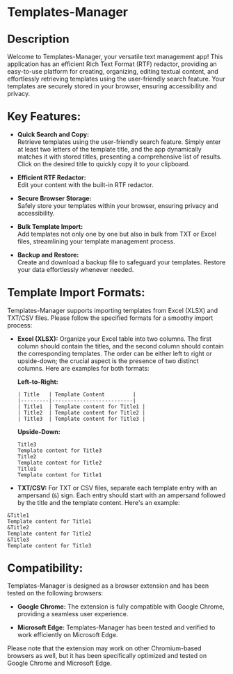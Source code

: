 # Templates-Manager

 ## <span style="font-size:larger;">Description</span>

Welcome to Templates-Manager, your versatile text management app! This application has an efficient Rich Text Format (RTF) redactor, providing an easy-to-use platform for creating, organizing, editing textual content, and effortlessly retrieving templates using the user-friendly search feature. Your templates are securely stored in your browser, ensuring accessibility and privacy.

 ## <span style="font-size:larger;">Key Features:</span>

- **Quick Search and Copy:**  
   Retrieve templates using the user-friendly search feature. Simply enter at least two letters of the template title, and the app dynamically matches it with stored titles, presenting a comprehensive list of results. Click on the desired title to quickly copy it to your clipboard.

- **Efficient RTF Redactor:**  
  Edit your content with the built-in RTF redactor.

- **Secure Browser Storage:**  
  Safely store your templates within your browser, ensuring privacy and accessibility.

- **Bulk Template Import:**  
  Add templates not only one by one but also in bulk from TXT or Excel files, streamlining your template management process.

- **Backup and Restore:**  
  Create and download a backup file to safeguard your templates. Restore your data effortlessly whenever needed.

 ## <span style="font-size:larger;">Template Import Formats:</span>

Templates-Manager supports importing templates from Excel (XLSX) and TXT/CSV files. Please follow the specified formats for a smoothy import process:

- **Excel (XLSX):**
  Organize your Excel table into two columns. The first column should contain the titles, and the second column should contain the corresponding templates. The order can be either left to right or upside-down; the crucial aspect is the presence of two distinct columns. Here are examples for both formats:

  **Left-to-Right:**
  ```plaintext
  | Title   | Template Content         |
  |---------|--------------------------|
  | Title1  | Template content for Title1 |
  | Title2  | Template content for Title2 |
  | Title3  | Template content for Title3 |
  ```
  **Upside-Down:**
   ```plaintext
   Title3  
   Template content for Title3  
   Title2  
   Template content for Title2    
   Title1    
   Template content for Title1
   ```
- **TXT/CSV:** For TXT or CSV files, separate each template entry with an ampersand (`&`) sign. Each entry should start with an ampersand followed by the title and the template content. Here's an example:

```plaintext
&Title1  
Template content for Title1  
&Title2  
Template content for Title2  
&Title3  
Template content for Title3
```
 ## <span style="font-size:larger;">Compatibility:</span>

Templates-Manager is designed as a browser extension and has been tested on the following browsers:

- **Google Chrome:**
  The extension is fully compatible with Google Chrome, providing a seamless user experience.

- **Microsoft Edge:**
  Templates-Manager has been tested and verified to work efficiently on Microsoft Edge.

Please note that the extension may work on other Chromium-based browsers as well, but it has been specifically optimized and tested on Google Chrome and Microsoft Edge.
